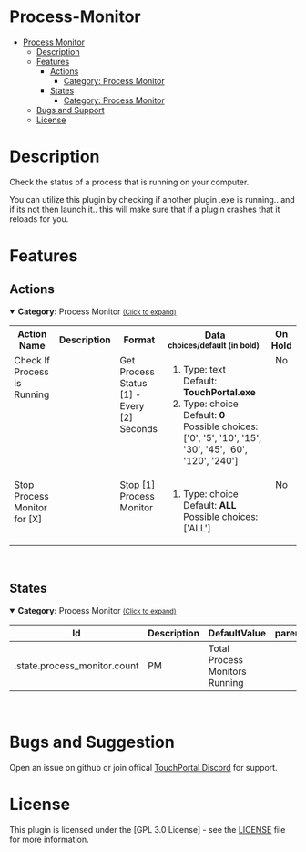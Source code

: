 
# Process-Monitor
- [Process Monitor](#Process-Monitor)
  - [Description](#description)
  - [Features](#Features)
    - [Actions](#actions)
        - [Category: Process Monitor](#tp.plugin.process_monitor.mainactions)
    - [States](#states)
        - [Category: Process Monitor](#tp.plugin.process_monitor.mainstates)
  - [Bugs and Support](#bugs-and-suggestion)
  - [License](#license)
  
# Description
 Check the status of a process that is running on your computer.
 
 You can utilize this plugin by checking if another plugin .exe is running.. and if its not then launch it.. this will make sure that if a plugin crashes that it reloads for you.

# Features

## Actions
<details open id='tp.plugin.process_monitor.mainactions'><summary><b>Category:</b> Process Monitor <small><ins>(Click to expand)</ins></small></summary><table>
<tr valign='buttom'><th>Action Name</th><th>Description</th><th>Format</th><th nowrap>Data<br/><div align=left><sub>choices/default (in bold)</th><th>On<br/>Hold</sub></div></th></tr>
<tr valign='top'><td>Check If Process is Running</td><td> </td><td>Get Process Status [1] - Every [2] Seconds</td><td><ol start=1><li>Type: text &nbsp; 
Default: <b>TouchPortal.exe</b></li>
<li>Type: choice &nbsp; 
Default: <b>0</b> Possible choices: ['0', '5', '10', '15', '30', '45', '60', '120', '240']</li>
</ol></td>
<td align=center>No</td>
<tr valign='top'><td>Stop Process Monitor for [X]</td><td> </td><td>Stop [1] Process Monitor</td><td><ol start=1><li>Type: choice &nbsp; 
Default: <b>ALL</b> Possible choices: ['ALL']</li>
</ol></td>
<td align=center>No</td>
</tr></table></details>
<br>

## States
<details open id='tp.plugin.process_monitor.mainstates'><summary><b>Category:</b> Process Monitor <small><ins>(Click to expand)</ins></small></summary>


| Id | Description | DefaultValue | parentGroup |
| --- | --- | --- | --- |
| .state.process_monitor.count | PM |  Total Process Monitors Running |  |   |
</details>

<br>

# Bugs and Suggestion
Open an issue on github or join offical [TouchPortal Discord](https://discord.gg/MgxQb8r) for support.


# License
This plugin is licensed under the [GPL 3.0 License] - see the [LICENSE](LICENSE) file for more information.

